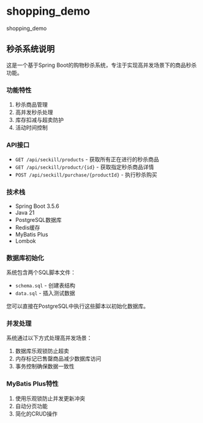 # shopping_demo

shopping_demo

## 秒杀系统说明

这是一个基于Spring Boot的购物秒杀系统，专注于实现高并发场景下的商品秒杀功能。

### 功能特性

1. 秒杀商品管理
2. 高并发秒杀处理
3. 库存扣减与超卖防护
4. 活动时间控制

### API接口

- `GET /api/seckill/products` - 获取所有正在进行的秒杀商品
- `GET /api/seckill/product/{id}` - 获取指定秒杀商品详情
- `POST /api/seckill/purchase/{productId}` - 执行秒杀购买

### 技术栈

- Spring Boot 3.5.6
- Java 21
- PostgreSQL数据库
- Redis缓存
- MyBatis Plus
- Lombok

### 数据库初始化

系统包含两个SQL脚本文件：
- `schema.sql` - 创建表结构
- `data.sql` - 插入测试数据

您可以直接在PostgreSQL中执行这些脚本以初始化数据库。

### 并发处理

系统通过以下方式处理高并发场景：

1. 数据库乐观锁防止超卖
2. 内存标记已售罄商品减少数据库访问
3. 事务控制确保数据一致性

### MyBatis Plus特性

1. 使用乐观锁防止并发更新冲突
2. 自动分页功能
3. 简化的CRUD操作